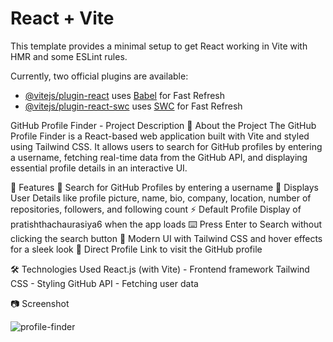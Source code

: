 # React + Vite

This template provides a minimal setup to get React working in Vite with HMR and some ESLint rules.

Currently, two official plugins are available:

- [@vitejs/plugin-react](https://github.com/vitejs/vite-plugin-react/blob/main/packages/plugin-react/README.md) uses [Babel](https://babeljs.io/) for Fast Refresh
- [@vitejs/plugin-react-swc](https://github.com/vitejs/vite-plugin-react-swc) uses [SWC](https://swc.rs/) for Fast Refresh


GitHub Profile Finder - Project Description
📌 About the Project
The GitHub Profile Finder is a React-based web application built with Vite and styled using Tailwind CSS. It allows users to search for GitHub profiles by entering a username, fetching real-time data from the GitHub API, and displaying essential profile details in an interactive UI.

🚀 Features
🌟 Search for GitHub Profiles by entering a username
📌 Displays User Details like profile picture, name, bio, company, location, number of repositories, followers, and following count
⚡ Default Profile Display of pratishthachaurasiya6 when the app loads
⌨️ Press Enter to Search without clicking the search button
🎨 Modern UI with Tailwind CSS and hover effects for a sleek look
🔗 Direct Profile Link to visit the GitHub profile

🛠️ Technologies Used
React.js (with Vite) - Frontend framework
Tailwind CSS - Styling
GitHub API - Fetching user data

📷 Screenshot

![profile-finder](https://github.com/user-attachments/assets/108069d2-2c26-4261-a764-8d67b41f29a5)

